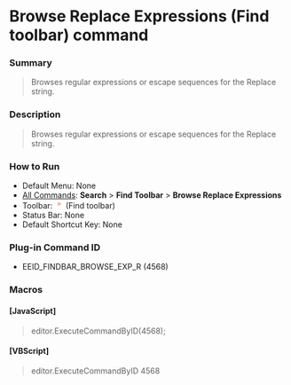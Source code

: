 # Browse Replace Expressions (Find toolbar) command

### Summary

> Browses regular expressions or escape sequences for the Replace string.

### Description

> Browses regular expressions or escape sequences for the Replace string.

### How to Run

- Default Menu: None
- [All Commands](../tools/all_commands): **Search**
\> **Find Toolbar** \> **Browse Replace Expressions**
- Toolbar: ![](../../images/find_browse_exp.png) (Find toolbar)
- Status Bar: None
- Default Shortcut Key: None

### Plug-in Command ID

- EEID\_FINDBAR\_BROWSE\_EXP\_R (4568)

### Macros

#### \[JavaScript\]

> editor.ExecuteCommandByID(4568);

#### \[VBScript\]

> editor.ExecuteCommandByID 4568